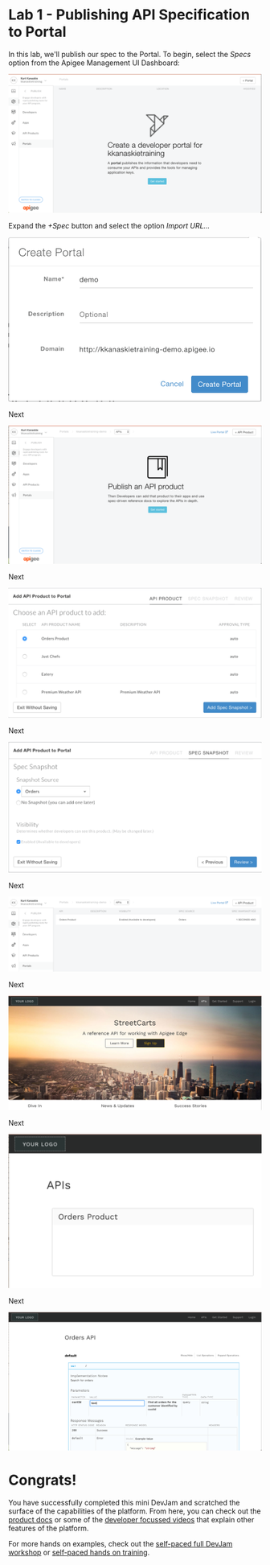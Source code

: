 # Lab 1 - Publishing API Specification to Portal

In this lab, we'll publish our spec to the Portal. To begin, select the *Specs* option from the Apigee Management UI Dashboard:

![Image](images/portal-create.png) 

Expand the *+Spec* button and select the option *Import URL...*

![Image](images/portal-create-dialog.png) 

Next

![Image](images/portal-api.png) 

Next

![Image](images/portal-api-orders.png) 

Next

![Image](images/portal-api-orders-product.png) 

Next

![Image](images/portal-api-orders-published.png) 

Next

![Image](images/portal-live.png) 

Next

![Image](images/portal-live-orders.png) 

Next

![Image](images/portal-live-orders-customer.png) 


# Congrats!

You have successfully completed this mini DevJam and scratched the surface of the capabilities of the platform. From here, you can check out the [product docs](http://docs.apigee.com/) or some of the [developer focussed videos](https://apigee.com/about/developers) that explain other features of the platform.

For more hands on examples, check out the [self-paced full DevJam workshop](https://github.com/apigee/devjam) or [self-paced hands on training](http://go.apigee.com/rg000Y1i0XRYDlWju00f0t0). 
